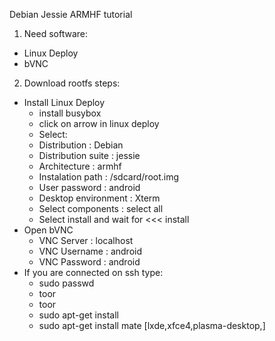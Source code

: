 Debian Jessie ARMHF tutorial



1. Need software:
  * Linux Deploy
  * bVNC

2. Download rootfs steps:
  * Install Linux Deploy
    - install busybox
    - click on arrow in linux deploy
    - Select:
    *  Distribution : Debian
    *  Distribution suite : jessie
    *  Architecture : armhf
    *  Instalation path : /sdcard/root.img
    *  User password : android
    *  Desktop environment : Xterm
    *  Select components : select all
    * Select install and wait for <<< install
  * Open bVNC
    *  VNC Server : localhost
    *  VNC Username : android
    *  VNC Password : android
  * If you are connected on ssh type:
    *  sudo passwd
    * toor
    * toor
    *  sudo apt-get install
    *  sudo apt-get install mate [lxde,xfce4,plasma-desktop,]

